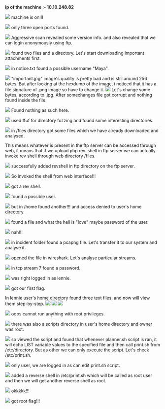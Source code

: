 **ip of the machine :- 10.10.248.82**

![](attachment/97755572db8aa45c712be77cb86b066c.png)
machine is on!!!

![](attachment/e19dc89a01a86cbe53f349cd6de61005.png)
only three open ports found.

![](attachment/403ace13cfdcf91a72c9d0019a7a42ba.png)
Aggressive scan revealed some version info. and also revealed that we can login anonymously using ftp.

![](attachment/cf000aa36e17fd019193fa3f7017d76f.png)
found two files and a directory. Let's start downloading important attachments first.

![](attachment/478564c671efac7d31f20aa6b39acfb8.png)
in notice.txt found a possible username "Maya".

![](attachment/25227824f233b05267eaf87e0a56c17a.png)
"important.jpg" image's quality is pretty bad and is still around 256 bytes. But after looking at the hexdump of the image, i noticed that it has a file signature of .png image so have to change it.
![](attachment/1fc78f7662ed7f3b1ed9388aaff90a5c.png)
Let's change some bytes, according to .jpg. After somechanges file got corrupt and nothing found inside the file.

![](attachment/87114ec571de5b57b07bb73e236a6560.png)
Found nothing as such here.

![](attachment/70c0dcc48ee17933ac4e12bb34468cc9.png)
used ffuf for directory fuzzing and found some interesting directories.

![](attachment/60e11937dd6927e18944919b684a7f9e.png)
in /files directory got some files which we have already downloaded and analysed.

This means whatever is present in the ftp server can be accessed through web, it means that if we upload php rev. shell in ftp server we can actually invoke rev shell through web directory /files.

![](attachment/60fa5a1a9654e389bb023c1452457d1c.png)
successfully added revshell in ftp directory on the ftp server.

![](attachment/8cb8ed361f733669ef62e657f9476055.png)
So invoked the shell from web interface!!!

![](attachment/93f59c069f3d1fe33bac016db4cedc73.png)
got a rev shell.

![](attachment/56ad1b595e741f48473b9de01ee917a7.png)
found a possible user.

![](attachment/cef7d1444183b71d65dc3eb8b46755b3.png)
but in /home found another!!! and access denied to user's home directory.

![](attachment/464b0d11979ab285e6adf6da10f03e64.png)
found a file and what the hell is "love" maybe password of the user.

![](attachment/d1b01bc7407f725228a9c78c329ca593.png)
nah!!!

![](attachment/0849d603e4142664ee5ed45a5306c01f.png)
in incident folder found a pcapng file. Let's transfer it to our system and analyse it.

![](attachment/0a7cf7d644d9cb2081598504c8b5b9bc.png)
opened the file in wireshark. Let's analyse particular streams.

![](attachment/d31004af7931b4bd16687ac8f8d739e2.png)
in tcp stream 7 found a password.

![](attachment/edb9a911a3416c7bc95d0677f085005b.png)
was right logged in as lennie.

![](attachment/859434a379bdc7899218f9c9eab1ec7b.png)
got our first flag.

In lennie user's home directory found three text files, and now will view them step-by-step.
![](attachment/ae627bbce3b24d734d3473327bc2dbb2.png)
![](attachment/1911cca48cf85b78f873284e49fa9c30.png)
![](attachment/9c122493d31a7db1f28096d4c31380c9.png)

![](attachment/efce10b0ad49d084461bdee16a2ad444.png)
oops cannot run anything with root privileges.

![](attachment/f4177e93ca1d4f670d2533889e092449.png)
there was also a scripts directory in user's home directory and owner was root.

![](attachment/6a891eab4d4077c62ac9f6707d2fb5e8.png)
so viewed the script and found that whenever planner.sh script is ran, it will echo LIST variable values to the specified file and then call print.sh from /etc/directory. But as other we can only execute the script. Let's check /etc/print.sh.

![](attachment/de727b6a8ff84981d4b1c0c22a2d0c8b.png)
only user, we are logged in as can edit print.sh script.

![](attachment/193d48af094be3fe0eabd232493a43ef.png)
added a reverse shell in /etc/print.sh which will be called as root user and then we will get another reverse shell as root.

![](attachment/04b73a4445f2191b8482ccbaefb8ff35.png)
okkkkk!!!

![](attachment/06d15d00175fe016b73170afbc429e8a.png)
got root flag!!!